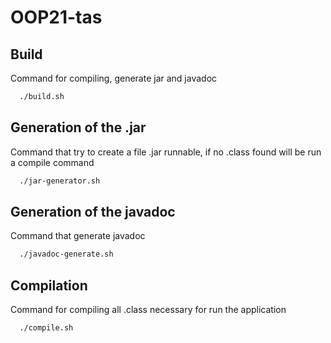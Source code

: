 # OOP21-tas
## Build
Command for compiling, generate jar and javadoc 
```bash
  ./build.sh
```
## Generation of the .jar
Command that try to create a file .jar runnable, if no .class found will be run a compile command
```bash
  ./jar-generator.sh
```
## Generation of the javadoc
Command that generate javadoc
```bash
  ./javadoc-generate.sh
```
## Compilation
Command for compiling all .class necessary for run the application
```bash
  ./compile.sh
```
